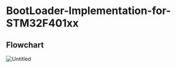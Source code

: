 # BootLoader-Implementation-for-STM32F401xx
## Flowchart 

![Untitled](https://github.com/user-attachments/assets/3ba18000-1854-4439-afd9-0f290436bd5a)
